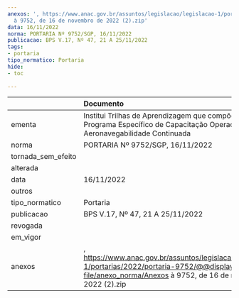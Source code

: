 ```yaml
---
anexos: ', https://www.anac.gov.br/assuntos/legislacao/legislacao-1/portarias/2022/portaria-9752/@@display-file/anexo_norma/Anexos
  à 9752, de 16 de novembro de 2022 (2).zip'
data: 16/11/2022
norma: PORTARIA Nº 9752/SGP, 16/11/2022
publicacao: BPS V.17, Nº 47, 21 A 25/11/2022
tags:
- portaria
tipo_normatico: Portaria
hide: 
- toc 
 
---
```


|                    | Documento                                                                                                                                                           |
|:-------------------|:--------------------------------------------------------------------------------------------------------------------------------------------------------------------|
| ementa             | Institui Trilhas de Aprendizagem que compõem o Programa Específico de Capacitação Operações e Aeronavegabilidade Continuada                                         |
| norma              | PORTARIA Nº 9752/SGP, 16/11/2022                                                                                                                                    |
| tornada_sem_efeito |                                                                                                                                                                     |
| alterada           |                                                                                                                                                                     |
| data               | 16/11/2022                                                                                                                                                          |
| outros             |                                                                                                                                                                     |
| tipo_normatico     | Portaria                                                                                                                                                            |
| publicacao         | BPS V.17, Nº 47, 21 A 25/11/2022                                                                                                                                    |
| revogada           |                                                                                                                                                                     |
| em_vigor           |                                                                                                                                                                     |
| anexos             | , https://www.anac.gov.br/assuntos/legislacao/legislacao-1/portarias/2022/portaria-9752/@@display-file/anexo_norma/Anexos à 9752, de 16 de novembro de 2022 (2).zip |